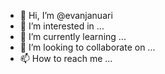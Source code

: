- 👋 Hi, I’m @evanjanuari
- 👀 I’m interested in ...
- 🌱 I’m currently learning ...
- 💞️ I’m looking to collaborate on ...
- 📫 How to reach me ...

<!---
evanjanuari/evanjanuari is a ✨ special ✨ repository because its `README.md` (this file) appears on your GitHub profile.
You can click the Preview link to take a look at your changes.
--->
